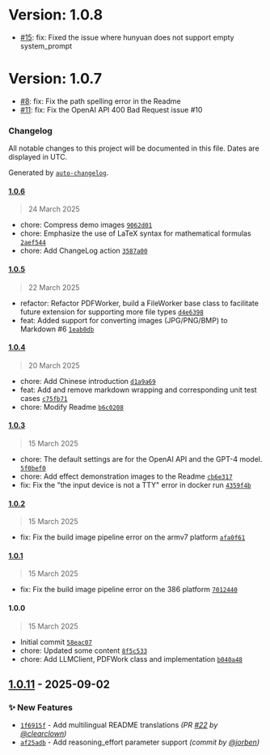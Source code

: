 # Version: 1.0.8

* [#15](https://github.com/MarkPDFdown/markpdfdown/pull/15): fix: Fixed the issue where hunyuan does not support empty system_prompt


# Version: 1.0.7

* [#8](https://github.com/MarkPDFdown/markpdfdown/pull/8): fix: Fix the path spelling error in the Readme
* [#11](https://github.com/MarkPDFdown/markpdfdown/pull/11): fix: Fix the OpenAI API 400 Bad Request issue #10


### Changelog

All notable changes to this project will be documented in this file. Dates are displayed in UTC.

Generated by [`auto-changelog`](https://github.com/CookPete/auto-changelog).

#### [1.0.6](https://github.com/jorben/markpdfdown/compare/1.0.5...1.0.6)

> 24 March 2025

- chore: Compress demo images [`9062d01`](https://github.com/jorben/markpdfdown/commit/9062d01644ac098da41c9f4450b1217d9728e2b3)
- chore: Emphasize the use of LaTeX syntax for mathematical formulas [`2aef544`](https://github.com/jorben/markpdfdown/commit/2aef5448cece60efbc03d40ad5d05b7d5e9877d1)
- chore: Add ChangeLog action [`3587a00`](https://github.com/jorben/markpdfdown/commit/3587a007c242b857586b2beb8a1e105743713a45)

#### [1.0.5](https://github.com/jorben/markpdfdown/compare/1.0.4...1.0.5)

> 22 March 2025

- refactor: Refactor PDFWorker, build a FileWorker base class to facilitate future extension for supporting more file types [`d4e6398`](https://github.com/jorben/markpdfdown/commit/d4e6398e9ea0f59d1c512b9e35ef5efc2fd117cd)
- feat: Added support for converting images (JPG/PNG/BMP) to Markdown #6 [`1eab0db`](https://github.com/jorben/markpdfdown/commit/1eab0db854ba8669d8107edf74aac645430f71d0)

#### [1.0.4](https://github.com/jorben/markpdfdown/compare/1.0.3...1.0.4)

> 20 March 2025

- chore: Add Chinese introduction [`d1a9a69`](https://github.com/jorben/markpdfdown/commit/d1a9a69f60b378e1f899fcc7c874ab1ae185edf5)
- feat: Add and remove markdown wrapping and corresponding unit test cases [`c75fb71`](https://github.com/jorben/markpdfdown/commit/c75fb71f9e8ed0db781fbba93ce27050ef3c097d)
- chore: Modify Readme [`b6c0208`](https://github.com/jorben/markpdfdown/commit/b6c020859a570731e9a31ddf8e1de618eeeba2b2)

#### [1.0.3](https://github.com/jorben/markpdfdown/compare/1.0.2...1.0.3)

> 15 March 2025

- chore: The default settings are for the OpenAI API and the GPT-4 model. [`5f0bef0`](https://github.com/jorben/markpdfdown/commit/5f0bef0d04fe83b79a188385613d84b2d6bf1c5f)
- chore: Add effect demonstration images to the Readme [`cb6e317`](https://github.com/jorben/markpdfdown/commit/cb6e317c2247f8df9572f26dc758f8faa7e5280f)
- fix: Fix the "the input device is not a TTY" error in docker run [`4359f4b`](https://github.com/jorben/markpdfdown/commit/4359f4b21ee0d5460b110db36809f689d5367264)

#### [1.0.2](https://github.com/jorben/markpdfdown/compare/1.0.1...1.0.2)

> 15 March 2025

- fix: Fix the build image pipeline error on the armv7 platform [`afa0f61`](https://github.com/jorben/markpdfdown/commit/afa0f6191413166bc8ed2ad28db2defd40d0d199)

#### [1.0.1](https://github.com/jorben/markpdfdown/compare/1.0.0...1.0.1)

> 15 March 2025

- fix: Fix the build image pipeline error on the 386 platform [`7012440`](https://github.com/jorben/markpdfdown/commit/7012440a3a0af55a901ca5bad6495a05a4509456)

#### 1.0.0

> 15 March 2025

- Initial commit [`58eac07`](https://github.com/jorben/markpdfdown/commit/58eac0798ec6ea4b521ddc060284489e27a42ca0)
- chore: Updated some content [`8f5c533`](https://github.com/jorben/markpdfdown/commit/8f5c5339a6ca5690266f2a97223c410b4ef6b168)
- chore: Add LLMClient, PDFWork class and implementation [`b040a48`](https://github.com/jorben/markpdfdown/commit/b040a4878957f76baa51db4f958b52b1eeb1bb38)

## [1.0.11] - 2025-09-02
### :sparkles: New Features
- [`1f6915f`](https://github.com/MarkPDFdown/markpdfdown/commit/1f6915f9006d50d845f1ad806ba1dcb58cd6a695) - Add multilingual README translations *(PR [#22](https://github.com/MarkPDFdown/markpdfdown/pull/22) by [@clearclown](https://github.com/clearclown))*
- [`af25adb`](https://github.com/MarkPDFdown/markpdfdown/commit/af25adbea39dd57f155e7d6feeb9dd18ade68495) - Add reasoning_effort parameter support *(commit by [@jorben](https://github.com/jorben))*

[1.0.11]: https://github.com/MarkPDFdown/markpdfdown/compare/1.0.10...1.0.11

